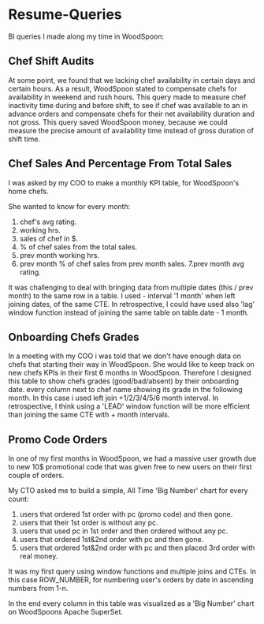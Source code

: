# Resume-Queries

BI queries I made along my time in WoodSpoon:

## Chef Shift Audits

At some point, we found that we lacking chef availability in certain days and certain hours.
As a result, WoodSpoon stated to compensate chefs for availability in weekend and rush hours.
This query made to measure chef inactivity time during and before shift, to see if chef was available to an in advance orders and compensate chefs for their net availability duration and not gross.
This query saved WoodSpoon money, because we could measure the precise amount of availability time instead of gross duration of shift time.

## Chef Sales And Percentage From Total Sales

I was asked by my COO to make a monthly KPI table, for WoodSpoon's home chefs.

She wanted to know for every month:
1. chef's avg rating.
2. working hrs.
3. sales of chef in $.
4. % of chef sales from the total sales.
5. prev month working hrs.
6. prev month % of chef sales  from prev month sales.
7.prev month avg rating.

It was challenging to deal with bringing data from multiple dates (this / prev month) to the same row in a table.
I used - interval '1 month' when left joining dates, of the same CTE.
In retrospective, I could have used also 'lag' window function instead of joining the same table on table.date - 1 month.

## Onboarding Chefs Grades
In a meeting with my COO i was told that we don't have enough data on chefs that starting their way in WoodSpoon.
She would like to keep track on new chefs KPIs in their first 6 months in WoodSpoon.
Therefore I designed this table to show chefs grades (good/bad/absent) by their onboarding date.
every column next to chef name showing its grade in the following month.
In this case i used left join +1/2/3/4/5/6 month interval.
In retrospective, I  think using a 'LEAD' window function will be more efficient than joining the same CTE with + month intervals.

## Promo Code Orders
In one of my first months in WoodSpoon, we had a massive user growth due to new 10$ promotional code that was given free to new users on their first couple of orders.

My CTO asked me to build a simple, All Time 'Big Number' chart for every count:

1. users that ordered 1st order with pc (promo code) and then gone.
2. users that their 1st order is without  any pc.
3. users that used pc in 1st order and then ordered without any pc.
4. users that ordered 1st&2nd order with pc and then gone.
5. users that ordered 1st&2nd order with pc and then placed 3rd order with real money.

It was my first query using window functions and multiple joins and CTEs. In this case ROW_NUMBER, for numbering user's orders by date in ascending numbers from 1-n.

In the end every column in this table was visualized as a 'Big Number' chart on WoodSpoons Apache SuperSet.
